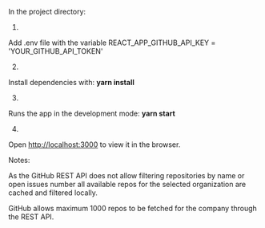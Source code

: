 In the project directory:

1.
Add .env file with the variable
REACT_APP_GITHUB_API_KEY = 'YOUR_GITHUB_API_TOKEN'

2.
Install dependencies with:
**yarn install**

3.
Runs the app in the development mode:
**yarn start**

4.
Open [http://localhost:3000](http://localhost:3000) to view it in the browser.



Notes:

As the GitHub REST API does not allow filtering repositories by name or open issues number 
all available repos for the selected organization are cached and filtered locally.

GitHub allows maximum 1000 repos to be fetched for the company through the REST API.
